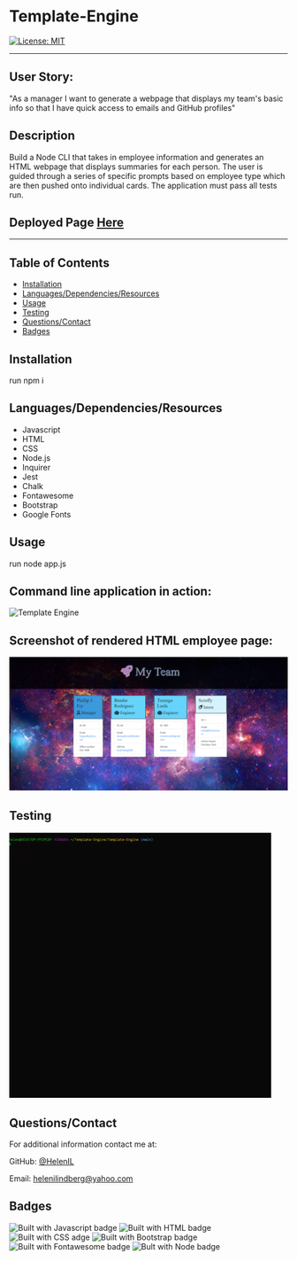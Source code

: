 # Template-Engine

[![License: MIT](https://img.shields.io/badge/License-MIT-yellow.svg)](https://opensource.org/licenses/MIT)

---

## User Story:

"As a manager
I want to generate a webpage that displays my team's basic info
so that I have quick access to emails and GitHub profiles"

## Description

Build a Node CLI that takes in employee information and generates an HTML webpage that displays summaries for each person. The user is guided through a series of specific prompts based on employee type which are then pushed onto individual cards. The application must pass all tests run. 

<h2>Deployed Page <a href="https://helenil.github.io/Template-Engine/"> Here</a></h2>


---
## Table of Contents

* [Installation](#installation)
* [Languages/Dependencies/Resources](#languages/dependencies/resources)
* [Usage](#usage)
* [Testing](#testing)
* [Questions/Contact](#questions/contact)
* [Badges](#badges)

## Installation

run npm i

## Languages/Dependencies/Resources

* Javascript 
* HTML
* CSS
* Node.js
* Inquirer 
* Jest
* Chalk
* Fontawesome
* Bootstrap
* Google Fonts

## Usage 

run node app.js

<h2>Command line application in action:</h2>

![Template Engine](assets/MyTeam.gif)

<h2>Screenshot of rendered HTML employee page:</h2>

<img src="./assets/MyTeam.png" alt="Employee information cards">

## Testing

![Template Engine](assets/Test.gif)

## Questions/Contact

For additional information contact me at: 

GitHub: [@HelenIL](https://github.com/HelenIL/)

Email: [helenilindberg@yahoo.com](mailto:helenilindberg@yahoo.com)

## Badges

![Built with Javascript badge](https://img.shields.io/badge/Built_with-Javascript-green)
![Built with HTML badge](https://img.shields.io/badge/Built_with-HTML-red)
![Built with CSS adge](https://img.shields.io/badge/Built_with_CSS-brown)
![Built with Bootstrap badge](https://img.shields.io/badge/Built_with-Bootstrap-purple)
![Built with Fontawesome badge](https://img.shields.io/badge/Built_with-Fontawesome-green)
![Bult with Node badge](https://img.shields.io/badge/Built_with-Node-yellow)


